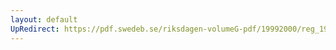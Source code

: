 ```yaml
---
layout: default
UpRedirect: https://pdf.swedeb.se/riksdagen-volumeG-pdf/19992000/reg_19992000/reg_19992000_0404.pdf
---
```

